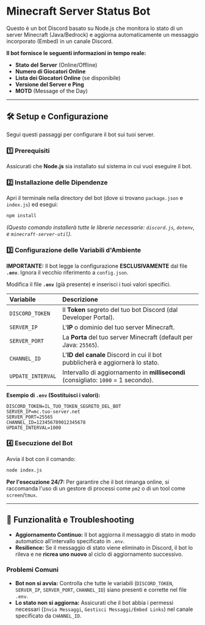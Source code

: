 # Minecraft Server Status Bot

Questo è un bot Discord basato su Node.js che monitora lo stato di un server Minecraft (Java/Bedrock) e aggiorna automaticamente un messaggio incorporato (Embed) in un canale Discord.

**Il bot fornisce le seguenti informazioni in tempo reale:**
* **Stato del Server** (Online/Offline)
* **Numero di Giocatori Online**
* **Lista dei Giocatori Online** (se disponibile)
* **Versione del Server e Ping**
* **MOTD** (Message of the Day)

---

## 🛠️ Setup e Configurazione

Segui questi passaggi per configurare il bot sui tuoi server.

### 1️⃣ Prerequisiti

Assicurati che **Node.js** sia installato sul sistema in cui vuoi eseguire il bot.

### 2️⃣ Installazione delle Dipendenze

Apri il terminale nella directory del bot (dove si trovano `package.json` e `index.js`) ed esegui:
```sh
npm install
````

*(Questo comando installerà tutte le librerie necessarie: `discord.js`, `dotenv`, e `minecraft-server-util`).*

### 3️⃣ Configurazione delle Variabili d'Ambiente

**IMPORTANTE:** Il bot legge la configurazione **ESCLUSIVAMENTE** dal file **`.env`**. Ignora il vecchio riferimento a `config.json`.

Modifica il file **`.env`** (già presente) e inserisci i tuoi valori specifici.

| Variabile | Descrizione |
| :--- | :--- |
| `DISCORD_TOKEN` | Il **Token** segreto del tuo bot Discord (dal Developer Portal). |
| `SERVER_IP` | L'**IP** o dominio del tuo server Minecraft. |
| `SERVER_PORT` | La **Porta** del tuo server Minecraft (default per Java: `25565`). |
| `CHANNEL_ID` | L'**ID del canale** Discord in cui il bot pubblicherà e aggiornerà lo stato. |
| `UPDATE_INTERVAL` | Intervallo di aggiornamento in **millisecondi** (consigliato: `1000` = 1 secondo). |

**Esempio di `.env` (Sostituisci i valori):**

```
DISCORD_TOKEN=IL_TUO_TOKEN_SEGRETO_DEL_BOT
SERVER_IP=mc.tuo-server.net
SERVER_PORT=25565
CHANNEL_ID=123456789012345678
UPDATE_INTERVAL=1000
```

### 4️⃣ Esecuzione del Bot

Avvia il bot con il comando:

```sh
node index.js
```

**Per l'esecuzione 24/7:** Per garantire che il bot rimanga online, si raccomanda l'uso di un gestore di processi come `pm2` o di un tool come `screen`/`tmux`.

-----

## 📝 Funzionalità e Troubleshooting

  * **Aggiornamento Continuo:** Il bot aggiorna il messaggio di stato in modo automatico all'intervallo specificato in `.env`.
  * **Resilience:** Se il messaggio di stato viene eliminato in Discord, il bot lo rileva e ne **ricrea uno nuovo** al ciclo di aggiornamento successivo.

### Problemi Comuni

  * **Bot non si avvia:** Controlla che tutte le variabili (`DISCORD_TOKEN`, `SERVER_IP`, `SERVER_PORT`, `CHANNEL_ID`) siano presenti e corrette nel file `.env`.
  * **Lo stato non si aggiorna:** Assicurati che il bot abbia i permessi necessari (`Invia Messaggi`, `Gestisci Messaggi/Embed Links`) nel canale specificato da `CHANNEL_ID`.
